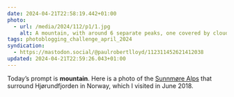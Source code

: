 ```yaml
---
date: 2024-04-21T22:58:19.442+01:00
photo:
  - url: /media/2024/112/p1/1.jpg
    alt: A mountain, with around 6 separate peaks, one covered by cloud and with increasing foliage towards the bottom.
tags: photoblogging_challenge_april_2024
syndication:
  - https://mastodon.social/@paulrobertlloyd/112311452621412038
updated: 2024-04-21T22:59:26.043+01:00
---
```


Today’s prompt is **mountain**. Here is a photo of the [Sunnmøre Alps](https://en.wikipedia.org/wiki/Sunnmørsalpane) that surround Hjørundfjorden in Norway, which I visited in June 2018.
